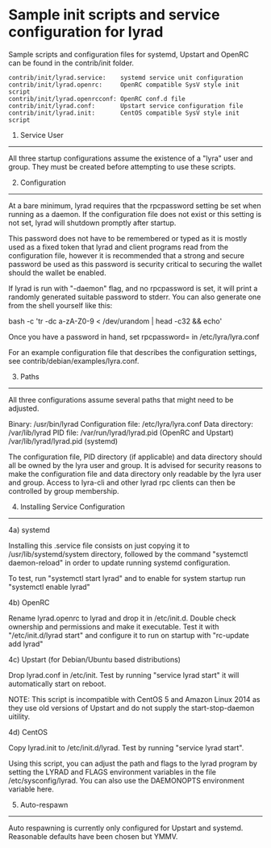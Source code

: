 Sample init scripts and service configuration for lyrad
==========================================================

Sample scripts and configuration files for systemd, Upstart and OpenRC
can be found in the contrib/init folder.

    contrib/init/lyrad.service:    systemd service unit configuration
    contrib/init/lyrad.openrc:     OpenRC compatible SysV style init script
    contrib/init/lyrad.openrcconf: OpenRC conf.d file
    contrib/init/lyrad.conf:       Upstart service configuration file
    contrib/init/lyrad.init:       CentOS compatible SysV style init script

1. Service User
---------------------------------

All three startup configurations assume the existence of a "lyra" user
and group.  They must be created before attempting to use these scripts.

2. Configuration
---------------------------------

At a bare minimum, lyrad requires that the rpcpassword setting be set
when running as a daemon.  If the configuration file does not exist or this
setting is not set, lyrad will shutdown promptly after startup.

This password does not have to be remembered or typed as it is mostly used
as a fixed token that lyrad and client programs read from the configuration
file, however it is recommended that a strong and secure password be used
as this password is security critical to securing the wallet should the
wallet be enabled.

If lyrad is run with "-daemon" flag, and no rpcpassword is set, it will
print a randomly generated suitable password to stderr.  You can also
generate one from the shell yourself like this:

bash -c 'tr -dc a-zA-Z0-9 < /dev/urandom | head -c32 && echo'

Once you have a password in hand, set rpcpassword= in /etc/lyra/lyra.conf

For an example configuration file that describes the configuration settings,
see contrib/debian/examples/lyra.conf.

3. Paths
---------------------------------

All three configurations assume several paths that might need to be adjusted.

Binary:              /usr/bin/lyrad
Configuration file:  /etc/lyra/lyra.conf
Data directory:      /var/lib/lyrad
PID file:            /var/run/lyrad/lyrad.pid (OpenRC and Upstart)
                     /var/lib/lyrad/lyrad.pid (systemd)

The configuration file, PID directory (if applicable) and data directory
should all be owned by the lyra user and group.  It is advised for security
reasons to make the configuration file and data directory only readable by the
lyra user and group.  Access to lyra-cli and other lyrad rpc clients
can then be controlled by group membership.

4. Installing Service Configuration
-----------------------------------

4a) systemd

Installing this .service file consists on just copying it to
/usr/lib/systemd/system directory, followed by the command
"systemctl daemon-reload" in order to update running systemd configuration.

To test, run "systemctl start lyrad" and to enable for system startup run
"systemctl enable lyrad"

4b) OpenRC

Rename lyrad.openrc to lyrad and drop it in /etc/init.d.  Double
check ownership and permissions and make it executable.  Test it with
"/etc/init.d/lyrad start" and configure it to run on startup with
"rc-update add lyrad"

4c) Upstart (for Debian/Ubuntu based distributions)

Drop lyrad.conf in /etc/init.  Test by running "service lyrad start"
it will automatically start on reboot.

NOTE: This script is incompatible with CentOS 5 and Amazon Linux 2014 as they
use old versions of Upstart and do not supply the start-stop-daemon uitility.

4d) CentOS

Copy lyrad.init to /etc/init.d/lyrad. Test by running "service lyrad start".

Using this script, you can adjust the path and flags to the lyrad program by
setting the LYRAD and FLAGS environment variables in the file
/etc/sysconfig/lyrad. You can also use the DAEMONOPTS environment variable here.

5. Auto-respawn
-----------------------------------

Auto respawning is currently only configured for Upstart and systemd.
Reasonable defaults have been chosen but YMMV.
